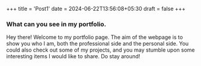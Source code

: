 +++
title = 'Post1'
date = 2024-06-22T13:56:08+05:30
draft = false
+++

### What can you see in my portfolio.

Hey there! Welcome to my portfolio page. The aim of the webpage is to show you who I am, both the professional side and the personal side.
You could also check out some of my projects, and you may stumble upon some interesting items I would like to share. Do stay around! 
